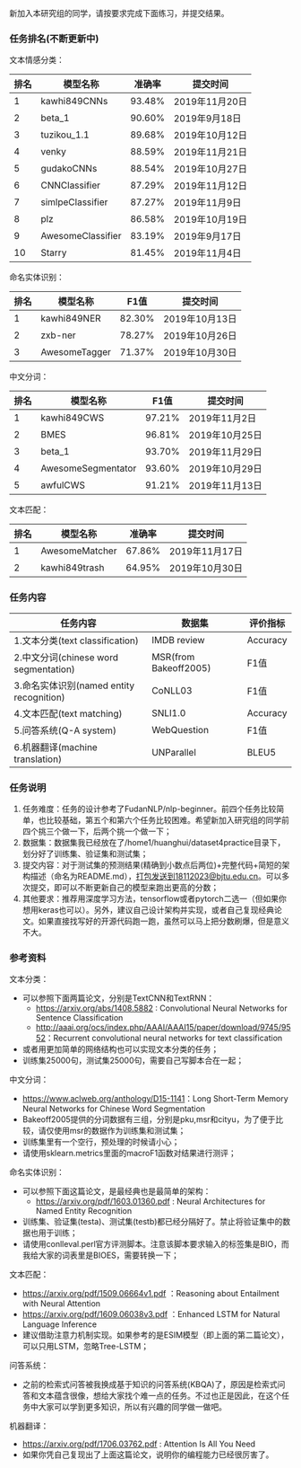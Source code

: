 新加入本研究组的同学，请按要求完成下面练习，并提交结果。

### 任务排名(不断更新中)

文本情感分类：

| 排名 | 模型名称          | 准确率 | 提交时间      |
| ---- | ----------------- | ------ | ------------- |
| 1    | kawhi849CNNs       | 93.48% | 2019年11月20日|
| 2    | beta_1            | 90.60% | 2019年9月18日 |
| 3    | tuzikou_1.1      | 89.68% | 2019年10月12日 |
| 4    | venky           | 88.59% | 2019年11月21日 |
| 5    | gudakoCNNs      | 88.54% | 2019年10月27日 |
| 6    | CNNClassifier   | 87.29% | 2019年11月12日 |
| 7    | simlpeClassifier  | 87.27% | 2019年11月9日 |
| 8    | plz               | 86.58% | 2019年10月19日|
| 9    | AwesomeClassifier | 83.19% | 2019年9月17日 |
| 10    | Starry          | 81.45% | 2019年11月4日 |

命名实体识别：

| 排名 | 模型名称          | F1值 | 提交时间      |
| ---- | ----------------- | ------ | ------------- |
| 1    | kawhi849NER       | 82.30% | 2019年10月13日|
| 2    | zxb-ner           | 78.27% | 2019年10月26日 |
| 3    | AwesomeTagger     | 71.37% | 2019年10月30日 |

中文分词：

| 排名 | 模型名称          | F1值 | 提交时间      |
| ---- | ----------------- | ------ | ------------- |
| 1    | kawhi849CWS         | 97.21% | 2019年11月2日|
| 2    | BMES              | 96.81% | 2019年10月25日|
| 3    | beta_1            | 93.70% | 2019年11月29日|
| 4    | AwesomeSegmentator   | 93.60% | 2019年10月29日|
| 5    | awfulCWS         | 91.21% | 2019年11月13日|

文本匹配：

| 排名 | 模型名称          | 准确率 | 提交时间      |
| ---- | ----------------- | ------ | ------------- |
| 1    | AwesomeMatcher    | 67.86% | 2019年11月17日|
| 2    | kawhi849trash     | 64.95% | 2019年10月30日|

### 任务内容

| 任务内容                                 | 数据集                | 评价指标 |
| ---------------------------------------- | --------------------- | -------- |
| 1.文本分类(text classification)          | IMDB review           | Accuracy |
| 2.中文分词(chinese word segmentation)    | MSR(from Bakeoff2005) | F1值     |
| 3.命名实体识别(named entity recognition) | CoNLL03               | F1值     |
| 4.文本匹配(text matching)                | SNLI1.0               | Accuracy |
| 5.问答系统(Q-A system)                   | WebQuestion           | F1值     |
| 6.机器翻译(machine translation)          | UNParallel            | BLEU5    |

### 任务说明

1. 任务难度：任务的设计参考了FudanNLP/nlp-beginner。前四个任务比较简单，也比较基础，第五个和第六个任务比较困难。希望新加入研究组的同学前四个挑三个做一下，后两个挑一个做一下；
2. 数据集：数据集我已经放在了/home1/huanghui/dataset4practice目录下，划分好了训练集、验证集和测试集；
3. 提交内容：对于测试集的预测结果(精确到小数点后两位)+完整代码+简短的架构描述（命名为README.md），打包发送到18112023@bjtu.edu.cn。可以多次提交，即可以不断更新自己的模型来跑出更高的分数；
4. 其他要求：推荐用深度学习方法，tensorflow或者pytorch二选一（但如果你想用keras也可以）。另外，建议自己设计架构并实现，或者自己复现经典论文。如果直接找写好的开源代码跑一跑，虽然可以马上把分数刷爆，但是意义不大。

### 参考资料

文本分类：

- 可以参照下面两篇论文，分别是TextCNN和TextRNN：
  - https://arxiv.org/abs/1408.5882 : Convolutional Neural Networks for Sentence Classification
  - <http://aaai.org/ocs/index.php/AAAI/AAAI15/paper/download/9745/9552>：Recurrent convolutional neural networks for text classification
- 或者用更加简单的网络结构也可以实现文本分类的任务；
- 训练集25000句，测试集25000句，需要自己写脚本合在一起；

中文分词：

- <https://www.aclweb.org/anthology/D15-1141>：Long Short-Term Memory Neural Networks for Chinese Word Segmentation 
- Bakeoff2005提供的分词数据有三组，分别是pku,msr和cityu，为了便于比较，请仅使用msr的数据作为训练集和测试集；
- 训练集里有一个空行，预处理的时候请小心；
- 请使用sklearn.metrics里面的macroF1函数对结果进行测评；

命名实体识别：

- 可以参照下面这篇论文，是最经典也是最简单的架构：
  - https://arxiv.org/pdf/1603.01360.pdf : Neural Architectures for Named Entity Recognition
- 训练集、验证集(testa)、测试集(testb)都已经分隔好了。禁止将验证集中的数据也用于训练；
- 请使用conlleval.perl官方评测脚本。注意该脚本要求输入的标签集是BIO，而我给大家的词表里是BIOES，需要转换一下；

文本匹配：

- https://arxiv.org/pdf/1509.06664v1.pdf ：Reasoning about Entailment with Neural Attention
- https://arxiv.org/pdf/1609.06038v3.pdf ：Enhanced LSTM for Natural Language Inference
- 建议借助注意力机制实现。如果参考的是ESIM模型（即上面的第二篇论文），可以只用LSTM，忽略Tree-LSTM；

问答系统：

- 之前的检索式问答被我换成基于知识的问答系统(KBQA)了，原因是检索式问答和文本蕴含很像，想给大家找个难一点的任务。不过也正是因此，在这个任务中大家可以学到更多知识，所以有兴趣的同学做一做吧。

机器翻译：

- https://arxiv.org/pdf/1706.03762.pdf : Attention Is All You Need
- 如果你凭自己复现出了上面这篇论文，说明你的编程能力已经很厉害了。
